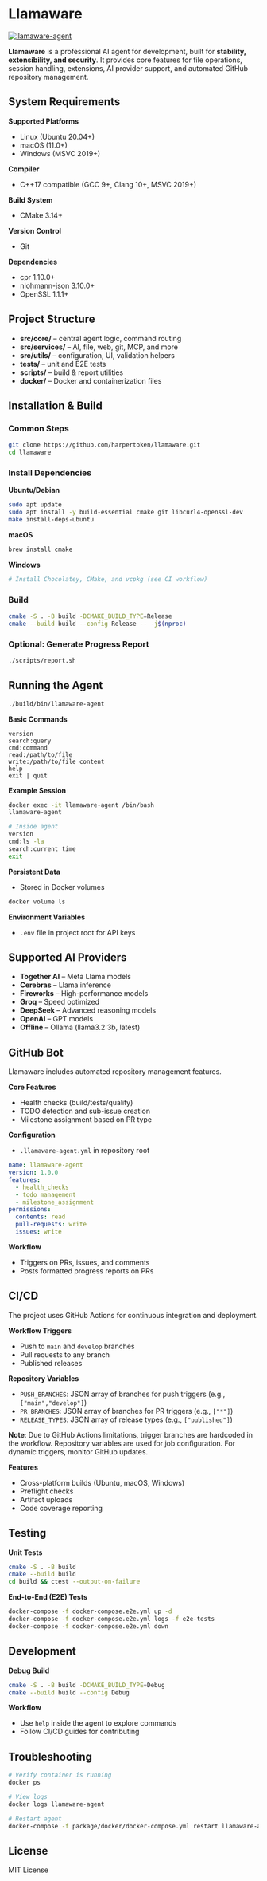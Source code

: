 # Llamaware

[![llamaware-agent](https://github.com/harpertoken/llamaware/actions/workflows/llamaware-agent.yml/badge.svg)](https://github.com/harpertoken/llamaware/actions/workflows/llamaware-agent.yml)

**Llamaware**  is a professional AI agent for development, built for **stability, extensibility, and security**. It provides core features for file operations, session handling, extensions, AI provider support, and automated GitHub repository management.

## System Requirements

**Supported Platforms**

* Linux (Ubuntu 20.04+)
* macOS (11.0+)
* Windows (MSVC 2019+)

**Compiler**

* C++17 compatible (GCC 9+, Clang 10+, MSVC 2019+)

**Build System**

* CMake 3.14+

**Version Control**

* Git

**Dependencies**

* cpr 1.10.0+
* nlohmann-json 3.10.0+
* OpenSSL 1.1.1+

## Project Structure

* **src/core/** – central agent logic, command routing
* **src/services/** – AI, file, web, git, MCP, and more
* **src/utils/** – configuration, UI, validation helpers
* **tests/** – unit and E2E tests
* **scripts/** – build & report utilities
* **docker/** – Docker and containerization files

## Installation & Build

### Common Steps

```bash
git clone https://github.com/harpertoken/llamaware.git
cd llamaware
```

### Install Dependencies

**Ubuntu/Debian**

```bash
sudo apt update
sudo apt install -y build-essential cmake git libcurl4-openssl-dev
make install-deps-ubuntu
```

**macOS**

```bash
brew install cmake
```

**Windows**

```powershell
# Install Chocolatey, CMake, and vcpkg (see CI workflow)
```

### Build

```bash
cmake -S . -B build -DCMAKE_BUILD_TYPE=Release
cmake --build build --config Release -- -j$(nproc)
```

### Optional: Generate Progress Report

```bash
./scripts/report.sh
```

## Running the Agent

```bash
./build/bin/llamaware-agent
```

**Basic Commands**

```text
version
search:query
cmd:command
read:/path/to/file
write:/path/to/file content
help
exit | quit
```

**Example Session**

```bash
docker exec -it llamaware-agent /bin/bash
llamaware-agent

# Inside agent
version
cmd:ls -la
search:current time
exit
```

**Persistent Data**

* Stored in Docker volumes

```bash
docker volume ls
```

**Environment Variables**

* `.env` file in project root for API keys

## Supported AI Providers

* **Together AI** – Meta Llama models
* **Cerebras** – Llama inference
* **Fireworks** – High-performance models
* **Groq** – Speed optimized
* **DeepSeek** – Advanced reasoning models
* **OpenAI** – GPT models
* **Offline** – Ollama (llama3.2:3b, latest)

## GitHub Bot

Llamaware includes automated repository management features.

**Core Features**

* Health checks (build/tests/quality)
* TODO detection and sub-issue creation
* Milestone assignment based on PR type

**Configuration**

* `.llamaware-agent.yml` in repository root

```yaml
name: llamaware-agent
version: 1.0.0
features:
  - health_checks
  - todo_management
  - milestone_assignment
permissions:
  contents: read
  pull-requests: write
  issues: write
```

**Workflow**

* Triggers on PRs, issues, and comments
* Posts formatted progress reports on PRs

## CI/CD

The project uses GitHub Actions for continuous integration and deployment.

**Workflow Triggers**
- Push to `main` and `develop` branches
- Pull requests to any branch
- Published releases

**Repository Variables**
- `PUSH_BRANCHES`: JSON array of branches for push triggers (e.g., `["main","develop"]`)
- `PR_BRANCHES`: JSON array of branches for PR triggers (e.g., `["*"]`)
- `RELEASE_TYPES`: JSON array of release types (e.g., `["published"]`)

**Note**: Due to GitHub Actions limitations, trigger branches are hardcoded in the workflow. Repository variables are used for job configuration. For dynamic triggers, monitor GitHub updates.

**Features**
- Cross-platform builds (Ubuntu, macOS, Windows)
- Preflight checks
- Artifact uploads
- Code coverage reporting

## Testing

**Unit Tests**

```bash
cmake -S . -B build
cmake --build build
cd build && ctest --output-on-failure
```

**End-to-End (E2E) Tests**

```bash
docker-compose -f docker-compose.e2e.yml up -d
docker-compose -f docker-compose.e2e.yml logs -f e2e-tests
docker-compose -f docker-compose.e2e.yml down
```

## Development

**Debug Build**

```bash
cmake -S . -B build -DCMAKE_BUILD_TYPE=Debug
cmake --build build --config Debug
```

**Workflow**

* Use `help` inside the agent to explore commands
* Follow CI/CD guides for contributing

## Troubleshooting

```bash
# Verify container is running
docker ps

# View logs
docker logs llamaware-agent

# Restart agent
docker-compose -f package/docker/docker-compose.yml restart llamaware-agent
```

## License

MIT License

